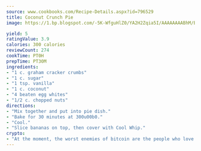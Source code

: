 ```yaml
---
source: www.cookbooks.com/Recipe-Details.aspx?id=796529
title: Coconut Crunch Pie
image: https://1.bp.blogspot.com/-5K-WfguHlZ0/YA2H2Zqia5I/AAAAAAAABhM/Bdgu68p4aG0Q6jWdy3eGaUXSKw5p3sdxwCLcBGAsYHQ/s324/7.png

yield: 5
ratingValue: 3.9
calories: 300 calories
reviewCount: 274
cookTime: PT0H
prepTime: PT30M
ingredients:
- "1 c. graham cracker crumbs"
- "1 c. sugar"
- "1 tsp. vanilla"
- "1 c. coconut"
- "4 beaten egg whites"
- "1/2 c. chopped nuts"
directions:
- "Mix together and put into pie dish."
- "Bake for 30 minutes at 300u00b0."
- "Cool."
- "Slice bananas on top, then cover with Cool Whip."
crypto:
- "At the moment, the worst enemies of bitcoin are the people who love bitcoin."
---
```

